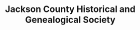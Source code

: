 ---
layout: repo
title: "Jackson County Historical and Genealogical Society"
id: 24068
permalink: repos/24068/
---